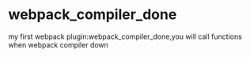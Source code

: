 # webpack_compiler_done
my first webpack plugin:webpack_compiler_done,you will call functions when webpack compiler down
